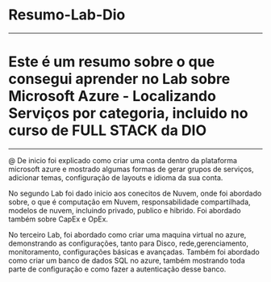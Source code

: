 # Resumo-Lab-Dio
______________________________________________________________________________________

# Este é um resumo sobre o que consegui aprender no Lab sobre Microsoft Azure - Localizando Serviços por categoria, incluido no curso de FULL STACK da DIO
______________________________________________________________________________________

@ De inicio foi explicado como criar uma conta dentro da plataforma microsoft azure e mostrado algumas formas de gerar grupos de serviços, adicionar temas, configuração de layouts e idioma da sua conta.

No segundo Lab foi dado inicio aos conecitos de Nuvem, onde foi abordado sobre, o que é computação em Nuvem, responsabilidade compartilhada, modelos de nuvem, incluindo privado, publico e hibrido. Foi abordado também sobre CapEx e OpEx.

No terceiro Lab, foi abordado como criar uma maquina virtual no azure, demonstrando as configurações, tanto para Disco, rede,gerenciamento, monitoramento, configurações básicas e avançadas. Também foi abordado como criar um banco de dados SQL no azure, também mostrando toda parte de configuração e como fazer a autenticação desse banco.

